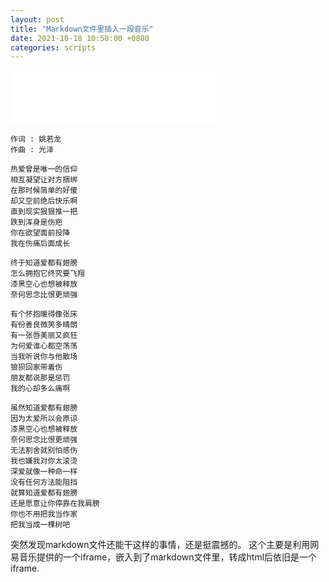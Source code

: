 ```yaml
---
layout: post
title: "Markdown文件里插入一段音乐"
date: 2021-10-18 10:58:00 +0800
categories: scripts
--- 
```

<iframe frameborder="no" border="0" marginwidth="0" marginheight="0" width=330 height=86 src="//music.163.com/outchain/player?type=2&id=435288399&auto=1&height=66"></iframe>

```
作词 : 姚若龙
作曲 : 光泽

热爱曾是唯一的信仰
相互凝望让对方捆绑
在那时候简单的好傻
却又空前绝后快乐啊
直到现实狠狠推一把
跌到浑身是伤疤
你在欲望面前投降
我在伤痛后面成长

终于知道爱都有翅膀
怎么拥抱它终究要飞翔
漆黑空心也想被释放
奈何思念比恨更顽强

有个怀抱暖得像张床
有份善良微笑多晴朗
有一张唇美丽又疯狂
为何爱谁心都空荡荡
当我听说你与他散场
狼狈回家带着伤
朋友都说那是惩罚
我的心却多么痛啊

虽然知道爱都有翅膀
因为太爱所以会原谅
漆黑空心也想被释放
奈何思念比恨更顽强
无法割舍就别怕感伤
我也嫌我对你太滚烫
深爱就像一种命一样
没有任何方法能阻挡
就算知道爱都有翅膀
还是愿意让你停靠在我肩膀
你也不用把我当作家
把我当成一棵树吧
```
突然发现markdown文件还能干这样的事情，还是挺震撼的。
这个主要是利用网易音乐提供的一个iframe，嵌入到了markdown文件里，转成html后依旧是一个iframe.